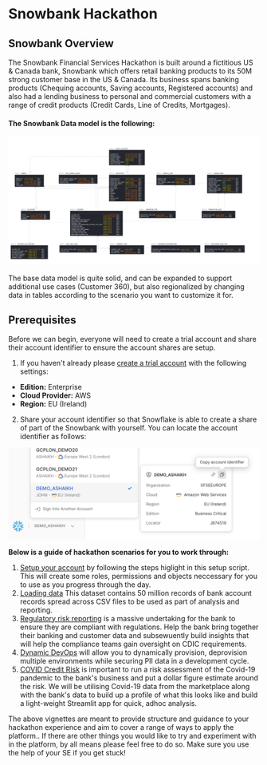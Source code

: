 # Snowbank Hackathon

## Snowbank Overview
The Snowbank Financial Services Hackathon is built around a fictitious US & Canada bank, Snowbank which offers retail banking products to its 50M strong customer base in the US & Canada. Its business spans banking products (Chequing accounts, Saving accounts, Registered accounts) and also had a lending business to personal and commercial customers with a range of credit products (Credit Cards, Line of Credits, Mortgages).

#### The Snowbank Data model is the following:
![Snowbank_Data_Model](images/Snowbank_data_model.png)

The base data model is quite solid, and can be expanded to support additional use cases (Customer 360), but also regionalized by changing data in tables according to the scenario you want to customize it for.

## Prerequisites
Before we can begin, everyone will need to create a trial account and share their account identifier to ensure the account shares are setup. 
1. If you haven't already please [create a trial account](https://signup.snowflake.com/) with the following settings:
- **Edition:** Enterprise
- **Cloud Provider:** AWS
- **Region:** EU (Ireland)

2. Share your account identifier so that Snowflake is able to create a share of part of the Snowbank with yourself. You can locate the account identifier as follows:

![Account_Identifier](/images/account_id.png)

**Below is a guide of hackathon scenarios for you to work through:**
  1. [Setup your account](Account%20Setup/README.md) by following the steps higlight in this setup script. This will create some roles, permissions and objects neccessary for you to use as you progress through the day. 
  2. [Loading data](Loading%20Data/README.md) This dataset contains 50 million records of bank account records spread across CSV files to be used as part of analysis and reporting.
  3. [Regulatory risk reporting](/Regulatory%20Risk%20Reporting/README.md) is a massive undertaking for the bank to ensure they are compliant with regulations. Help the bank bring together their banking and customer data and subsewuently build insights that will help the compliance teams gain oversight on CDIC requirements. 
  4. [Dynamic DevOps](/Dynamic%20DevOps/README.md) will allow you to dynamically provision, deprovision multiple environments while securing PII data in a development cycle.
  5. [COVID Credit Risk](/Covid%20Risk/README.md) is important to run a risk assessment of the Covid-19 pandemic to the bank's business and put a dollar figure estimate around the risk. We will be utilising Covid-19 data from the marketplace along with the bank's data to build up a profile of what this looks like and build a light-weight Streamlit app for quick, adhoc analysis. 
  
  The above vignettes are meant to provide structure and guidance to your hackathon experience and aim to cover a range of ways to apply the platform.. If there are other things you would like to try and experiment with in the platform, by all means please feel free to do so. Make sure you use the help of your SE if you get stuck!